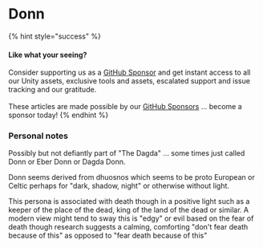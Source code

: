 # Donn

{% hint style="success" %}
#### Like what your seeing?

Consider supporting us as a [GitHub Sponsor](../../../../../../where-to-buy/become-a-sponsor.md) and get instant access to all our Unity assets, exclusive tools and assets, escalated support and issue tracking and our gratitude.\
\
These articles are made possible by our [GitHub Sponsors](https://github.com/sponsors/heathen-engineering) ... become a sponsor today!
{% endhint %}

### Personal notes

Possibly but not defiantly part of "The Dagda" ... some times just called Donn or Eber Donn or Dagda Donn.

Donn seems derived from dhuosnos which seems to be proto European or Celtic perhaps for "dark, shadow, night" or otherwise without light.

This persona is associated with death though in a positive light such as a keeper of the place of the dead, king of the land of the dead or similar. A modern view might tend to sway this is "edgy" or evil based on the fear of death though research suggests a calming, comforting "don't fear death because of this" as opposed to "fear death because of this"&#x20;

